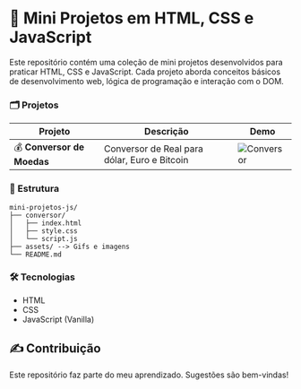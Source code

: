 # 🚀 Mini Projetos em HTML, CSS e JavaScript

Este repositório contém uma coleção de mini projetos desenvolvidos para praticar HTML, CSS e JavaScript. Cada projeto aborda conceitos básicos de desenvolvimento web, lógica de programação e interação com o DOM.

### 🗂️ Projetos

| Projeto                      | Descrição                              | Demo                                   |
| ---------------------------- | --------------------------------------- | --------------------------------------- |
| 💰 **Conversor de Moedas**            | Conversor de Real para dólar, Euro e Bitcoin | ![Conversor](https://jessicaevelin.github.io/mini-projetos-js/1-conversor-de-moeda/) |


### 📁 Estrutura
```
mini-projetos-js/
├── conversor/
│   ├── index.html
│   ├── style.css
│   └── script.js
├── assets/ --> Gifs e imagens
└── README.md
```

### 🛠️ Tecnologias

- HTML
- CSS
- JavaScript (Vanilla)

## ✍️ Contribuição

Este repositório faz parte do meu aprendizado. Sugestões são bem-vindas!
